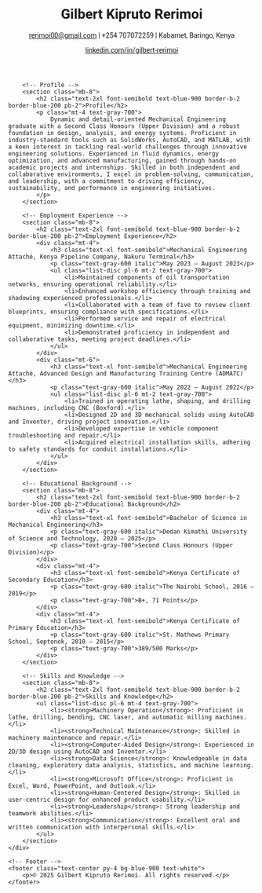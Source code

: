<!DOCTYPE html>
<html lang="en">
<head>
    <meta charset="UTF-8">
    <meta name="viewport" content="width=device-width, initial-scale=1.0">
    <title>Gilbert Kipruto Rerimoi - Resume</title>
    <script src="https://cdn.tailwindcss.com"></script>
    <link href="https://fonts.googleapis.com/css2?family=Roboto:wght@400;700&display=swap" rel="stylesheet">
    <style>
        body { font-family: 'Roboto', sans-serif; }
        a { transition: color 0.3s; }
        a:hover { color: #1d4ed8; }
    </style>
</head>
<body class="bg-gray-100 text-gray-800">
    <div class="max-w-4xl mx-auto p-6 bg-white shadow-lg rounded-lg mt-10">
        <!-- Header -->
        <header class="text-center mb-8">
            <h1 class="text-4xl font-bold text-blue-900">Gilbert Kipruto Rerimoi</h1>
            <p class="mt-2 text-lg">
                <a href="mailto:rerimoi00@gmail.com" class="text-blue-600 hover:underline">rerimoi00@gmail.com</a> | +254 707072259 | Kabarnet, Baringo, Kenya
            </p>
            <p><a href="https://www.linkedin.com/in/gilbert-rerimoi" class="text-blue-600 hover:underline">linkedin.com/in/gilbert-rerimoi</a></p>
        </header>

        <!-- Profile -->
        <section class="mb-8">
            <h2 class="text-2xl font-semibold text-blue-900 border-b-2 border-blue-200 pb-2">Profile</h2>
            <p class="mt-4 text-gray-700">
                Dynamic and detail-oriented Mechanical Engineering graduate with a Second Class Honours (Upper Division) and a robust foundation in design, analysis, and energy systems. Proficient in industry-standard tools such as SolidWorks, AutoCAD, and MATLAB, with a keen interest in tackling real-world challenges through innovative engineering solutions. Experienced in fluid dynamics, energy optimization, and advanced manufacturing, gained through hands-on academic projects and internships. Skilled in both independent and collaborative environments, I excel in problem-solving, communication, and leadership, with a commitment to driving efficiency, sustainability, and performance in engineering initiatives.
            </p>
        </section>

        <!-- Employment Experience -->
        <section class="mb-8">
            <h2 class="text-2xl font-semibold text-blue-900 border-b-2 border-blue-200 pb-2">Employment Experience</h2>
            <div class="mt-4">
                <h3 class="text-xl font-semibold">Mechanical Engineering Attaché, Kenya Pipeline Company, Nakuru Terminal</h3>
                <p class="text-gray-600 italic">May 2023 – August 2023</p>
                <ul class="list-disc pl-6 mt-2 text-gray-700">
                    <li>Maintained components of oil transportation networks, ensuring operational reliability.</li>
                    <li>Enhanced workshop efficiency through training and shadowing experienced professionals.</li>
                    <li>Collaborated with a team of five to review client blueprints, ensuring compliance with specifications.</li>
                    <li>Performed service and repair of electrical equipment, minimizing downtime.</li>
                    <li>Demonstrated proficiency in independent and collaborative tasks, meeting project deadlines.</li>
                </ul>
            </div>
            <div class="mt-6">
                <h3 class="text-xl font-semibold">Mechanical Engineering Attaché, Advanced Design and Manufacturing Training Centre (ADMATC)</h3>
                <p class="text-gray-600 italic">May 2022 – August 2022</p>
                <ul class="list-disc pl-6 mt-2 text-gray-700">
                    <li>Trained in operating lathe, shaping, and drilling machines, including CNC (Boxford).</li>
                    <li>Designed 2D and 3D mechanical solids using AutoCAD and Inventor, driving project innovation.</li>
                    <li>Developed expertise in vehicle component troubleshooting and repair.</li>
                    <li>Acquired electrical installation skills, adhering to safety standards for conduit installations.</li>
                </ul>
            </div>
        </section>

        <!-- Educational Background -->
        <section class="mb-8">
            <h2 class="text-2xl font-semibold text-blue-900 border-b-2 border-blue-200 pb-2">Educational Background</h2>
            <div class="mt-4">
                <h3 class="text-xl font-semibold">Bachelor of Science in Mechanical Engineering</h3>
                <p class="text-gray-600 italic">Dedan Kimathi University of Science and Technology, 2020 – 2025</p>
                <p class="text-gray-700">Second Class Honours (Upper Division)</p>
            </div>
            <div class="mt-4">
                <h3 class="text-xl font-semibold">Kenya Certificate of Secondary Education</h3>
                <p class="text-gray-600 italic">The Nairobi School, 2016 – 2019</p>
                <p class="text-gray-700">B+, 71 Points</p>
            </div>
            <div class="mt-4">
                <h3 class="text-xl font-semibold">Kenya Certificate of Primary Education</h3>
                <p class="text-gray-600 italic">St. Mathews Primary School, Septonok, 2010 – 2015</p>
                <p class="text-gray-700">389/500 Marks</p>
            </div>
        </section>

        <!-- Skills and Knowledge -->
        <section class="mb-8">
            <h2 class="text-2xl font-semibold text-blue-900 border-b-2 border-blue-200 pb-2">Skills and Knowledge</h2>
            <ul class="list-disc pl-6 mt-4 text-gray-700">
                <li><strong>Machinery Operation</strong>: Proficient in lathe, drilling, bending, CNC laser, and automatic milling machines.</li>
                <li><strong>Technical Maintenance</strong>: Skilled in machinery maintenance and repair.</li>
                <li><strong>Computer-Aided Design</strong>: Experienced in 2D/3D design using AutoCAD and Inventor.</li>
                <li><strong>Data Science</strong>: Knowledgeable in data cleaning, exploratory data analysis, statistics, and machine learning.</li>
                <li><strong>Microsoft Office</strong>: Proficient in Excel, Word, PowerPoint, and Outlook.</li>
                <li><strong>Human-Centered Design</strong>: Skilled in user-centric design for enhanced product usability.</li>
                <li><strong>Leadership</strong>: Strong leadership and teamwork abilities.</li>
                <li><strong>Communication</strong>: Excellent oral and written communication with interpersonal skills.</li>
            </ul>
        </section>
    </div>

    <!-- Footer -->
    <footer class="text-center py-4 bg-blue-900 text-white">
        <p>© 2025 Gilbert Kipruto Rerimoi. All rights reserved.</p>
    </footer>
</body>
</html>
